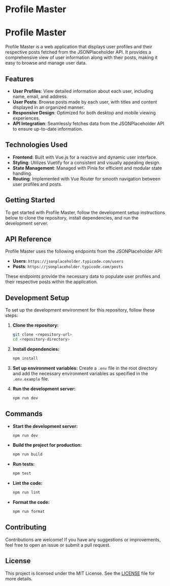 # Profile Master 
# Profile Master

Profile Master is a web application that displays user profiles and their respective posts fetched from the JSONPlaceholder API. It provides a comprehensive view of user information along with their posts, making it easy to browse and manage user data.

## Features

- **User Profiles**: View detailed information about each user, including name, email, and address.
- **User Posts**: Browse posts made by each user, with titles and content displayed in an organized manner.
- **Responsive Design**: Optimized for both desktop and mobile viewing experiences.
- **API Integration**: Seamlessly fetches data from the JSONPlaceholder API to ensure up-to-date information.

## Technologies Used

- **Frontend**: Built with Vue.js for a reactive and dynamic user interface.
- **Styling**: Utilizes Vuetify for a consistent and visually appealing design.
- **State Management**: Managed with Pinia for efficient and modular state handling.
- **Routing**: Implemented with Vue Router for smooth navigation between user profiles and posts.

## Getting Started

To get started with Profile Master, follow the development setup instructions below to clone the repository, install dependencies, and run the development server.

## API Reference

Profile Master uses the following endpoints from the JSONPlaceholder API:

- **Users**: `https://jsonplaceholder.typicode.com/users`
- **Posts**: `https://jsonplaceholder.typicode.com/posts`

These endpoints provide the necessary data to populate user profiles and their respective posts within the application.

## Development Setup

To set up the development environment for this repository, follow these steps:

1. **Clone the repository:**
    ```sh
    git clone <repository-url>
    cd <repository-directory>
    ```

2. **Install dependencies:**
    ```sh
    npm install
    ```

3. **Set up environment variables:**
    Create a `.env` file in the root directory and add the necessary environment variables as specified in the `.env.example` file.

4. **Run the development server:**
    ```sh
    npm run dev
    ```

## Commands

- **Start the development server:**
  ```sh
  npm run dev
  ```

- **Build the project for production:**
  ```sh
  npm run build
  ```

- **Run tests:**
  ```sh
  npm test
  ```

- **Lint the code:**
  ```sh
  npm run lint
  ```

- **Format the code:**
  ```sh
  npm run format
  ```


## Contributing

Contributions are welcome! If you have any suggestions or improvements, feel free to open an issue or submit a pull request.

## License

This project is licensed under the MIT License. See the [LICENSE](LICENSE) file for more details.
